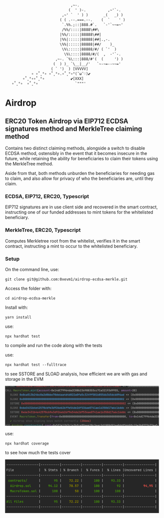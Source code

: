 
                                  ,~-.
                                 (  ' )-.          ,~'`-.
                              ,~' `  ' ) )       _(   _) )
                             ( ( .--.===.--.    (  `    ' )
                              `.%%.;::|888.#`.   `-'`~~=~'
                              /%%/::::|8888\##\
                             |%%/:::::|88888\##|
                             |%%|:::::|88888|##|.,-.
                             \%%|:::::|88888|##/    )_
                              \%\:::::|88888/#/ ( `'  )
                               \%\::::|8888/#/(  ,  -'`-.
                           ,~-. `%\:::|888/#'(  (     ') )
                          (  ) )_ `\__|__/'   `~-~=--~~='
                         ( ` ')  ) [VVVVV]
                ∘ ∘˚˳°∘ ∘˚˳°∘.∘˚˳°∘°(˘ω˘♡)💕
            ∘˚˳°∘∘˚˳°∘            💕[XXX]
       ∘˚˳°∘  ∘˚˳°∘                 `"""'  

# Airdrop

## ERC20 Token Airdrop via EIP712 ECDSA signatures method and MerkleTree claiming method



Contains two distinct claiming methods, alongside a switch to disable ECDSA method, ostensibly in the event that it becomes insecure in the future, 
while retaining the ability for beneficiaries to claim their tokens using the MerkleTree method.

Aside from that, both methods unburden the beneficiaries for needing gas to claim, 
and also allow for privacy of who the beneficiaries are, until they claim.

### ECDSA, EIP712, ERC20, Typescript
EIP712 signatures are in use client side and recovered in the smart contract, instructing one of our
funded addresses to mint tokens for the whitelisted beneficiary.

### MerkleTree, ERC20, Typescript
Computes Merkletree root from the whitelist, verifies it in the smart contract, instructing a mint to occur to the
whitelisted beneficiary.



### Setup

On the command line, use:

`git clone git@github.com:0xevm1/airdrop-ecdsa-merkle.git`

Access the folder with: 

`cd airdrop-ecdsa-merkle`

Install with:

`yarn install`

use:

`npx hardhat test`

to compile and run the code along with the tests

use:

`npx hardhat test --fulltrace`

to see SSTORE and SLOAD analysis, how efficient we are with gas and storage in the EVM

![Raw operation trace in EVM](https://github.com/0xevm1/airdrop-ecdsa-merkle/blob/main/airdrop-evm.png)

use: 

`npx hardhat coverage`

to see how much the tests cover

![Code Coverage](https://github.com/0xevm1/airdrop-ecdsa-merkle/blob/main/airdrop-coverage.png)